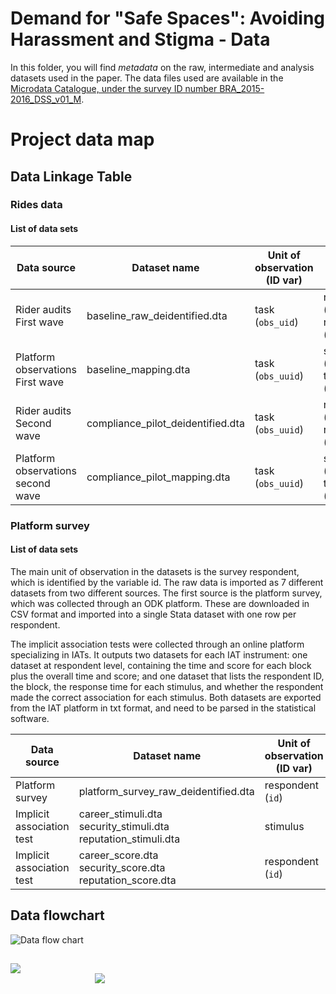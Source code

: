 # Demand for "Safe Spaces": Avoiding Harassment and Stigma - Data

In this folder, you will find *metadata* on the raw, intermediate and analysis datasets used in the paper. The data files used are available in the [Microdata Catalogue, under the survey ID number BRA_2015-2016_DSS_v01_M](https://microdatalib.worldbank.org/index.php/catalog/11600). 
# Project data map

## Data Linkage Table

### Rides data

#### List of data sets

| Data source | Dataset name | Unit of observation (ID var) | Parent unit (parent ID) |
|-------------|--------------|------------------------------|-------------------------|
| Rider audits <br> First wave | baseline_raw_deidentified.dta | task (`obs_uid`) | rider (`user_uuid`) <br> ride (`session_id`) |
| Platform observations <br> First wave | baseline_mapping.dta | task (`obs_uuid`) | station (`station_bin`) <br> time (`time_bin`) |
| Rider audits <br> Second wave | compliance_pilot_deidentified.dta | task (`obs_uuid`) | rider (`user_uuid`) <br> ride (`session_id`) |
| Platform observations <br> second wave | compliance_pilot_mapping.dta |   task (`obs_uuid`) | station (`station_bin`) <br> time (`time_bin`) |

### Platform survey

#### List of data sets

The main unit of observation in the datasets is the survey respondent, which is identified by the variable id. The raw data is imported as 7 different datasets from two different sources. The first source is the platform survey, which was collected through an ODK platform. These are downloaded in CSV format and imported into a single Stata dataset with one row per respondent.

The implicit association tests were collected through an online platform specializing in IATs. It outputs two datasets for each IAT instrument: one dataset at respondent level, containing the time and score for each block plus the overall time and score; and one dataset that lists the respondent ID, the block, the response time for each stimulus, and whether the respondent made the correct association for each stimulus. Both datasets are exported from the IAT platform in txt format, and need to be parsed in the statistical software.

| Data source | Dataset name | Unit of observation (ID var) | Parent unit (parent ID) |
|-------------|--------------|------------------------------|-------------------------|
| Platform survey | platform_survey_raw_deidentified.dta | respondent (`id`) | |
| Implicit association test | career_stimuli.dta <br> security_stimuli.dta <br> reputation_stimuli.dta | stimulus | respondent (`id`) <br> block | 
| Implicit association test | career_score.dta <br> security_score.dta <br> reputation_score.dta | respondent (`id`) | |

## Data flowchart

![Data flow chart](https://user-images.githubusercontent.com/15911801/114495791-b834fe80-9bec-11eb-8d92-6ca6c2bfc79c.png)

##
<div class = "row">
  <div class = "column" style = "width:30%">
    <img src="https://github.com/worldbank/rio-safe-space/blob/master/img/wb.png" align = "left">
  </div>
  <div class = "column" style = "width:30%">
    <img src="https://github.com/worldbank/rio-safe-space/blob/master/img/i2i.png" align = "right">
  </div>
</div>
